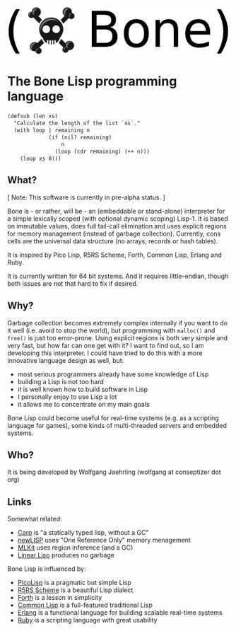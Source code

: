 ![Bone Lisp](logo.png)

# The Bone Lisp programming language

    (defsub (len xs)
      "Calculate the length of the list `xs`."
      (with loop | remaining n
                 (if (nil? remaining)
                     n
                   (loop (cdr remaining) (++ n)))
        (loop xs 0)))

## What?

[ Note: This software is currently in pre-alpha status. ]

Bone is - or rather, will be - an (embeddable or stand-alone)
interpreter for a simple lexically scoped (with optional dynamic
scoping) Lisp-1.  It is based on immutable values, does full tail-call
elimination and uses explicit regions for memory management (instead
of garbage collection).  Currently, cons cells are the universal data
structure (no arrays, records or hash tables).

It is inspired by Pico Lisp, R5RS Scheme, Forth, Common Lisp, Erlang
and Ruby.

It is currently written for 64 bit systems.  And it requires
little-endian, though both issues are not that hard to fix if desired.

## Why?

Garbage collection becomes extremely complex internally if you want to
do it well (i.e. avoid to stop the world), but programming with
`malloc()` and `free()` is just too error-prone.  Using explicit
regions is both very simple and very fast, but how far can one get
with it?  I want to find out, so I am developing this interpreter.  I
could have tried to do this with a more innovative language design as
well, but:

* most serious programmers already have some knowledge of Lisp
* building a Lisp is not too hard
* it is well known how to build software in Lisp
* I personally enjoy to use Lisp a lot
* it allows me to concentrate on my main goals

Bone Lisp could become useful for real-time systems (e.g. as a
scripting language for games), some kinds of multi-threaded servers
and embedded systems.

## Who?

It is being developed by
Wolfgang Jaehrling (wolfgang at conseptizer dot org)

## Links

Somewhat related:
* [Carp](https://github.com/eriksvedang/Carp) is "a statically typed lisp, without a GC"
* [newLISP](http://www.newlisp.org/) uses "One Reference Only" memory menagement
* [MLKit](http://www.elsman.com/mlkit/) uses region inference (and a GC)
* [Linear Lisp](http://home.pipeline.com/~hbaker1/LinearLisp.html) produces no garbage

Bone Lisp is influenced by:
* [PicoLisp](http://picolisp.com/) is a pragmatic but simple Lisp
* [R5RS Scheme](http://www.schemers.org/Documents/Standards/R5RS/) is a beautiful Lisp dialect
* [Forth](https://en.wikipedia.org/wiki/Forth_%28programming_language%29) is a lesson in simplicity
* [Common Lisp](https://common-lisp.net/) is a full-featured traditional Lisp
* [Erlang](http://www.erlang.org/) is a functional language for building scalable real-time systems
* [Ruby](https://www.ruby-lang.org/) is a scripting language with great usability
